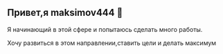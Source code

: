 ## Привет,я maksimov444 👋
Я начинающий в этой сфере и попытаюсь сделать много работы.

Хочу развиться в этом направлении,ставить цели и делать максимум 

<!-- Наичинаю в этой сфере впервые и постараюсь сделать максимум 
*.

:Я новый человек в этой сфере разработак 

- 🔭 Хочу узнавать мног нового 
- 🌱 Стараюсь рабоать в этой сфере 
- 👯 Делать больше 
- 🤔 Идти к своей цели 

